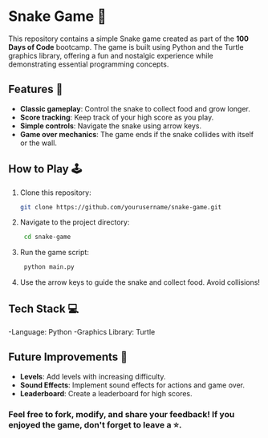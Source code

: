# Snake Game 🐍

This repository contains a simple Snake game created as part of the **100 Days of Code** bootcamp. The game is built using Python and the Turtle graphics library, offering a fun and nostalgic experience while demonstrating essential programming concepts.

## Features 🌟
- **Classic gameplay**: Control the snake to collect food and grow longer.
- **Score tracking**: Keep track of your high score as you play.
- **Simple controls**: Navigate the snake using arrow keys.
- **Game over mechanics**: The game ends if the snake collides with itself or the wall.

## How to Play 🕹️
1. Clone this repository:
   ```bash
   git clone https://github.com/yourusername/snake-game.git
2. Navigate to the project directory:
   ```bash
    cd snake-game
3. Run the game script:
   ```bash
    python main.py
4. Use the arrow keys to guide the snake and collect food. Avoid collisions!
   <br>
## Tech Stack 💻
-Language: Python
-Graphics Library: Turtle
## Future Improvements 🚀
- **Levels**: Add levels with increasing difficulty.
- **Sound Effects**: Implement sound effects for actions and game over.
- **Leaderboard**: Create a leaderboard for high scores.
### Feel free to fork, modify, and share your feedback! If you enjoyed the game, don't forget to leave a ⭐️.
